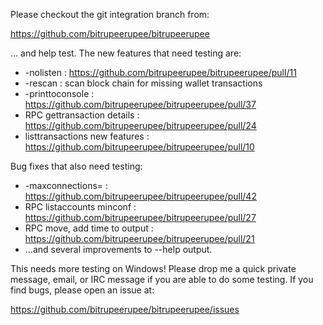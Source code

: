 Please checkout the git integration branch from:

https://github.com/bitrupeerupee/bitrupeerupee

... and help test.  The new features that need testing are:

* -nolisten : https://github.com/bitrupeerupee/bitrupeerupee/pull/11
* -rescan : scan block chain for missing wallet transactions
* -printtoconsole : https://github.com/bitrupeerupee/bitrupeerupee/pull/37
* RPC gettransaction details : https://github.com/bitrupeerupee/bitrupeerupee/pull/24
* listtransactions new features : https://github.com/bitrupeerupee/bitrupeerupee/pull/10

Bug fixes that also need testing:

* -maxconnections= : https://github.com/bitrupeerupee/bitrupeerupee/pull/42
* RPC listaccounts minconf : https://github.com/bitrupeerupee/bitrupeerupee/pull/27
* RPC move, add time to output : https://github.com/bitrupeerupee/bitrupeerupee/pull/21
* ...and several improvements to --help output.

This needs more testing on Windows!  Please drop me a quick private message, email, or IRC message if you are able to do some testing.  If you find bugs, please open an issue at:

https://github.com/bitrupeerupee/bitrupeerupee/issues

